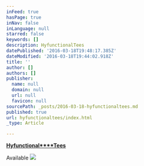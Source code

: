 ```yaml
---
inFeed: true
hasPage: true
inNav: false
inLanguage: null
starred: false
keywords: []
description: HyfunctionalTees
datePublished: '2016-03-18T19:48:17.385Z'
dateModified: '2016-03-18T19:44:02.918Z'
title: ''
author: []
authors: []
publisher:
  name: null
  domain: null
  url: null
  favicon: null
sourcePath: _posts/2016-03-18-hyfunctionaltees.md
published: true
url: hyfunctionaltees/index.html
_type: Article

---
```

[**Hyfunctional****Tees**][0]

Available ![](https://the-grid-user-content.s3-us-west-2.amazonaws.com/042f1fd7-bb09-466c-bb1c-b4613607f54a.png)

[0]: hyfunctionalfitness.bigcartel.com
